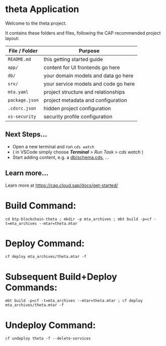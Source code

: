 # theta Application

Welcome to the theta project.

It contains these folders and files, following the CAP recommended project layout:

File / Folder | Purpose
---------|----------
`README.md` | this getting started guide
`app/` | content for UI frontends go here
`db/` | your domain models and data go here
`srv/` | your service models and code go here
`mta.yaml` | project structure and relationships
`package.json` | project metadata and configuration
`.cdsrc.json` | hidden project configuration
`xs-security` | security profile configuration


## Next Steps...

- Open a new terminal and run  `cds watch`
- ( in VSCode simply choose _**Terminal** > Run Task > cds watch_ )
- Start adding content, e.g. a [db/schema.cds](db/schema.cds), ...


## Learn more...

Learn more at https://cap.cloud.sap/docs/get-started/

# Build Command:
```
cd btp-blockchain-theta ; mkdir -p mta_archives ; mbt build -p=cf -t=mta_archives --mtar=theta.mtar
```

# Deploy Command:
```
cf deploy mta_archives/theta.mtar -f
```

# Subsequent Build+Deploy Commands:
```
mbt build -p=cf -t=mta_archives --mtar=theta.mtar ; cf deploy mta_archives/theta.mtar -f
```

# Undeploy Command:
```
cf undeploy theta -f --delete-services
```
